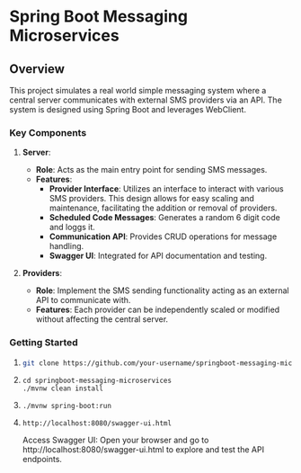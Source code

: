 # Spring Boot Messaging Microservices

## Overview

This project simulates a real world simple messaging system where a central server communicates with external SMS providers via an API. The system is designed using Spring Boot and leverages WebClient.

### Key Components

1. **Server**:

   - **Role**: Acts as the main entry point for sending SMS messages.
   - **Features**:
     - **Provider Interface**: Utilizes an interface to interact with various SMS providers. This design allows for easy scaling and maintenance, facilitating the addition or removal of providers.
     - **Scheduled Code Messages**: Generates a random 6 digit code and loggs it.
     - **Communication API**: Provides CRUD operations for message handling.
     - **Swagger UI**: Integrated for API documentation and testing.

2. **Providers**:
   - **Role**: Implement the SMS sending functionality acting as an external API to communicate with.
   - **Features**: Each provider can be independently scaled or modified without affecting the central server.

### Getting Started

1.  ```bash
    git clone https://github.com/your-username/springboot-messaging-microservices.git
    ```

2.  ```
    cd springboot-messaging-microservices
    ./mvnw clean install
    ```

3.  ```
    ./mvnw spring-boot:run
    ```

4.  ```
    http://localhost:8080/swagger-ui.html
    ```

    Access Swagger UI: Open your browser and go to http://localhost:8080/swagger-ui.html to explore and test the API endpoints.
